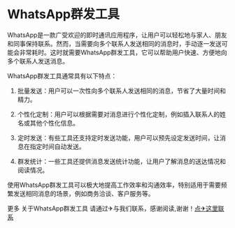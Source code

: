 # WhatsApp群发工具

WhatsApp是一款广受欢迎的即时通讯应用程序，让用户可以轻松地与家人、朋友和同事保持联系。然而，当需要向多个联系人发送相同的消息时，手动逐一发送可能会非常耗时。这时就需要WhatsApp群发工具，它可以帮助用户快速、方便地向多个联系人发送消息。

WhatsApp群发工具通常具有以下特点：

1. 批量发送：用户可以一次性向多个联系人发送相同的消息，节省了大量时间和精力。

2. 个性化定制：用户可以根据需要对消息进行个性化定制，例如插入联系人的姓名或其他个性化信息。

3. 定时发送：有些工具还支持定时发送功能，用户可以预先设定发送时间，让消息在指定时间自动发送。

4. 群发统计：一些工具还提供消息发送统计功能，让用户了解消息的送达情况和阅读情况。

使用WhatsApp群发工具可以极大地提高工作效率和沟通效率，特别适用于需要频繁发送相同消息的场景，例如商务洽谈、客户服务等。

更多 关于WhatsApp群发工具 请通过✈与我们联系，感谢阅读,谢谢！[点✈这里联系](https://w.k02.cc)